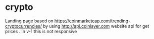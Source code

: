 # crypto
Landing page based on https://coinmarketcap.com/trending-cryptocurrencies/ by using http://api.coinlayer.com website api for get prices . 
in v-1 this is not responsive
